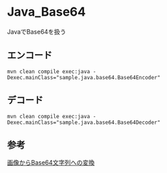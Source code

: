 # Java_Base64
JavaでBase64を扱う

## エンコード

```
mvn clean compile exec:java -Dexec.mainClass="sample.java.base64.Base64Encoder"
```

## デコード

```
mvn clean compile exec:java -Dexec.mainClass="sample.java.base64.Base64Decoder"
```

## 参考

[画像からBase64文字列への変換](https://www.codeflow.site/ja/article/java-base64-image-string)  
